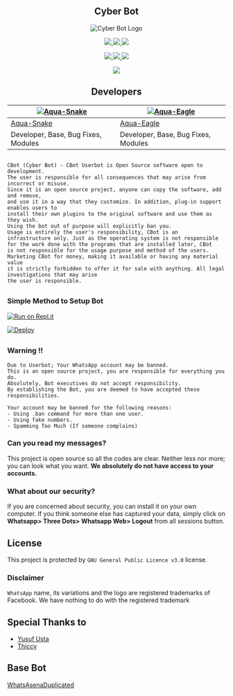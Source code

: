 <div align="center">

## Cyber Bot


  
![Cyber Bot Logo](https://i.ibb.co/5sTw0GW/cyberbot.jpg)

</div>


<p align="center">
	<a href="httsp://github.com/Aqua-Snake/CBot">
    <img src="https://img.shields.io/github/repo-size/Aqua-Snake/CBot?color=purple&label=Repo%20Size&style=plastic">
 
 </a>
   <a href="https://github.com/Aqua-Snake/CBot/blob/master/LICENSE">
    <img src="https://img.shields.io/github/license/Aqua-Snake/CBot?color=purple&label=Lisance&style=plastic">

  </a>
  <a href="https://github.com/Aqua-Snake/CBot">
    <img src="https://img.shields.io/github/languages/top/Aqua-Snake/CBot?color=purple&label=Javascript&style=plastic">

  </a>
</p>

<p align="center">
  <a href="https://github.com/Aqua-Snake">
    <img src="https://img.shields.io/static/v1?label=Author&message=Aqua-Snake&color=purple&style=plastic">

  </a>
  <a href="https://t.me/cbot_support">
    <img src="https://img.shields.io/badge/Telegram-CBot%20Support-purple&style=plastic">

   </a>
  <a href="https://t.me/aqua_snake">
    <img src="https://img.shields.io/badge/Telegram-CBot%20Contact-purple&style=plastic">

   </a>
</p>

 
 <p align="center">
  <img src="https://img.shields.io/static/v1?label=Powered%20by&message=Cyber%20Army&color=yellow&style=plastic">
</p>


##

<div align="center">

## Developers

[![Aqua-Snake](https://github.com/Aqua-Snake.png?size=100)](https://github.com/Aqua-Snake) | [![Aqua-Eagle](https://github.com/Aqua-Eagle.png?size=100)](https://github.com/Aqua-Eagle) |
----|----|
[Aqua-Snake](https://t.me/Aqua_Snake) | [Aqua-Eagle](https://github.com/Aqua-Eagle) |
Developer, Base, Bug Fixes, Modules | Developer, Base, Bug Fixes, Modules |


</div>

##

```
CBot (Cyber Bot) - CBot Userbot is Open Source software open to development. 
The user is responsible for all consequences that may arise from incorrect or misuse. 
Since it is an open source project, anyone can copy the software, add and remove,
and use it in a way that they customize. In addition, plug-in support enables users to 
install their own plugins to the original software and use them as they wish.
Using the bot out of purpose will explicitly ban you.
Usage is entirely the user's responsibility, CBot is an 
infrastructure only. Just as the operating system is not responsible 
for the work done with the programs that are installed later, CBot 
is not responsible for the usage purpose and method of the users.
Marketing CBot for money, making it available or having any material value
ıt is strictly forbidden to offer it for sale with anything. All legal investigations that may arise
the user is responsible.
```

##

### Simple Method to Setup Bot

[![Run on Repl.it](https://repl.it/badge/github/Aqua-Snake/CBot)](https://repl.it/@aquasnake/Bot-QR)

[![Deploy](https://www.herokucdn.com/deploy/button.svg)](https://heroku.com/deploy?template=https://github.com/Aqua-Snake/CBOT)


##

###  Warning ‼️ 
```
Due to Userbot; Your WhatsApp account may be banned.
This is an open source project, you are responsible for everything you do. 
Absolutely, Bot executives do not accept responsibility.
By establishing the Bot, you are deemed to have accepted these responsibilities.

Your account may be banned for the following reasons:
- Using .ban command for more than one user.
- Using fake numbers.
- Spamming Too Much (If someone complains)
```

###

### Can you read my messages?
This project is open source so all the codes are clear. Neither less nor more; you can look what you want. **We absolutely do not have access to your accounts.**

### What about our security?
If you are concerned about security, you can install it on your own computer. If you think someone else has captured your data, simply click on **Whatsapp> Three Dots> Whatsapp Web> Logout** from all sessions button.

## License
This project is protected by `GNU General Public Licence v3.0` license.

### Disclaimer
`WhatsApp` name, its variations and the logo are registered trademarks of Facebook. We have nothing to do with the registered trademark

 ##
 
 ## Special Thanks to 

- [Yusuf Usta](https://github.com/yusufusta) 
- [Thiccy](https://github.com/phaticusthiccy)

## Base Bot 
[WhatsAsenaDuplicated](https://github.com/phaticusthiccy/WhatsAsenaDuplicated)
